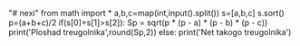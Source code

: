 "# nexi" 
from math import *
a,b,c=map(int,input().split())
s=[a,b,c]
s.sort()
p=(a+b+c)/2
if(s[0]+s[1]>s[2]):
    Sp = sqrt(p * (p - a) * (p - b) * (p - c))
    print('Ploshad treugolnika',round(Sp,2))
else:
    print('Net takogo treugolnika')
